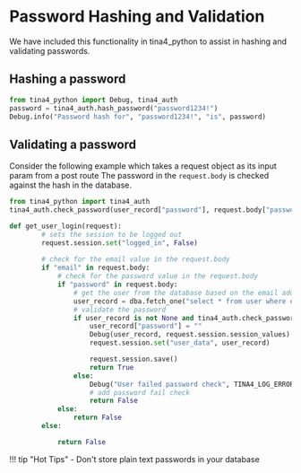 # Password Hashing and Validation

We have included this functionality in tina4_python to assist in hashing and validating passwords.

## Hashing a password

```python
from tina4_python import Debug, tina4_auth
password = tina4_auth.hash_password("password1234!")
Debug.info("Password hash for", "password1234!", "is", password)
```

## Validating a password

Consider the following example which takes a request object as its input param from a post route
The password in the `request.body` is checked against the hash in the database.

```python
from tina4_python import tina4_auth
tina4_auth.check_password(user_record["password"], request.body["password"])
```

```python title="get_user_login"
def get_user_login(request):
        # sets the session to be logged out
        request.session.set("logged_in", False)
        
        # check for the email value in the request.body
        if "email" in request.body:
            # check for the password value in the request.body
            if "password" in request.body:
                # get the user from the database based on the email address
                user_record = dba.fetch_one("select * from user where email = ?", [request.body["email"]])
                # validate the password
                if user_record is not None and tina4_auth.check_password(user_record["password"],request.body["password"]):
                    user_record["password"] = ""
                    Debug(user_record, request.session.session_values)
                    request.session.set("user_data", user_record)

                    request.session.save()
                    return True
                else:
                    Debug("User failed password check", TINA4_LOG_ERROR)
                    # add password fail check
                    return False
            else:
                return False
        else:

            return False
```

!!! tip "Hot Tips"
    - Don't store plain text passwords in your database
